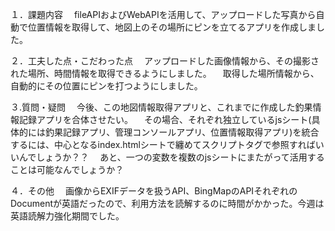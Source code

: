 １．課題内容
　fileAPIおよびWebAPIを活用して、アップロードした写真から自動で位置情報を取得して、地図上のその場所にピンを立てるアプリを作成しました。 

２．工夫した点・こだわった点
　アップロードした画像情報から、その撮影された場所、時間情報を取得できるようにしました。
　取得した場所情報から、自動的にその位置にピンを打つようにしました。
  
３.質問・疑問
　今後、この地図情報取得アプリと、これまでに作成した釣果情報記録アプリを合体させたい。
　その場合、それぞれ独立しているjsシート(具体的には釣果記録アプリ、管理コンソールアプリ、位置情報取得アプリ)を統合するには、中心となるindex.htmlシートで纏めてスクリプトタグで参照すればいいんでしょうか？？
　あと、一つの変数を複数のjsシートにまたがって活用することは可能なんでしょうか？
 
４．その他
　画像からEXIFデータを扱うAPI、BingMapのAPIそれぞれのDocumentが英語だったので、利用方法を読解するのに時間がかかった。今週は英語読解力強化期間でした。　
  　